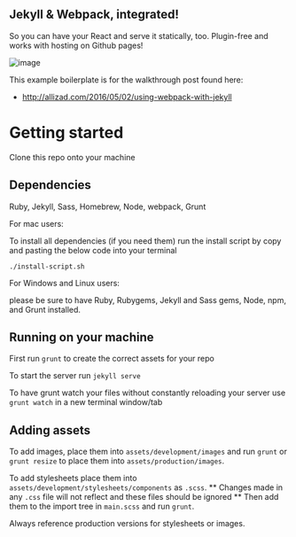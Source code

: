 ## Jekyll & Webpack, integrated!

So you can have your React and serve it statically, too. Plugin-free and works with hosting on Github pages!

![image](https://cloud.githubusercontent.com/assets/5208932/14959264/1f4a0504-1054-11e6-9971-5b5d5143112e.png)

This example boilerplate is for the walkthrough post found here:
- http://allizad.com/2016/05/02/using-webpack-with-jekyll

# Getting started

Clone this repo onto your machine

## Dependencies

Ruby, Jekyll, Sass, Homebrew, Node, webpack, Grunt

For mac users:

To install all dependencies (if you need them) run the install script by copy and pasting the below code into your terminal

`./install-script.sh`


For Windows and Linux users:

please be sure to have Ruby, Rubygems, Jekyll and Sass gems, Node, npm, and Grunt installed.

## Running on your machine

First run `grunt` to create the correct assets for your repo

To start the server run `jekyll serve`

To have grunt watch your files without constantly reloading your server use `grunt watch` in a new terminal window/tab

## Adding assets

To add images, place them into `assets/development/images` and run `grunt` or `grunt resize` to place them into `assets/production/images`.

To add stylesheets place them into `assets/development/stylesheets/components` as `.scss`.
** Changes made in any `.css` file will not reflect and these files should be ignored ** Then add them to the import tree in `main.scss` and run `grunt`.

Always reference production versions for stylesheets or images.
